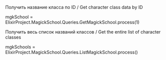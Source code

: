 Получить название класса по ID / Get character class data by ID

mgkSchool = ElixirProject.MagickSchool.Queries.GetMagickSchool.process(1)



Получить весь список названий классов / Get the entire list of character classes

mgkSchools = ElixirProject.MagickSchool.Queries.ListMagickSchool.process()